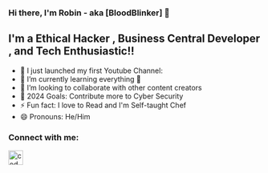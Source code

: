 ### Hi there, I'm Robin - aka [BloodBlinker] 👋 

## I'm a Ethical Hacker , Business Central Developer , and Tech Enthusiastic!!

- 🔭 I just launched my first Youtube Channel:
- 🌱 I’m currently learning everything 🤣
- 👯 I’m looking to collaborate with other content creators
- 🥅 2024 Goals: Contribute more to Cyber Security 
- ⚡ Fun fact: I love to Read and I'm Self-taught Chef
- 😄 Pronouns: He/Him
### Connect with me:


[<img align="left" alt="codeSTACKr | LinkedIn" width="29px" src="https://img.icons8.com/?size=100&id=447&format=png&color=228BE6" />][linkedin]


<br />

[linkedin]: https://www.linkedin.com/in/robin-roy-/
